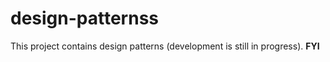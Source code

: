 # design-patternss

This project contains design patterns (development is still in progress). **FYI**
